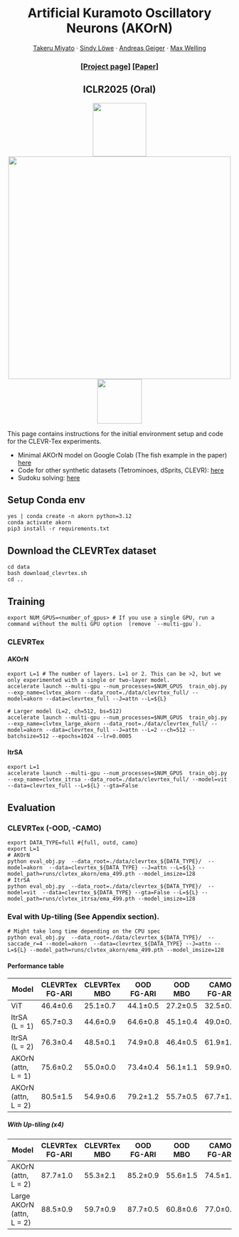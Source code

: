 <h1 align="center">Artificial Kuramoto Oscillatory Neurons (AKOrN) </h1> 
<p align="center">
  <a href="https://takerum.github.io/">Takeru Miyato</a>
  ·
  <a href="https://sindylowe.com/">Sindy Löwe</a>
  ·
  <a href="https://www.cvlibs.net/">Andreas Geiger</a>
   ·
  <a href="https://staff.fnwi.uva.nl/m.welling/">Max Welling</a>
</p>
  <h3 align="center"> <a href="https://takerum.github.io/akorn_project_page/">[Project page]</a> <a href="https://arxiv.org/abs/2410.13821">[Paper]</a>  </h3>
  <h2 align="center"> ICLR2025 (Oral)</h3>
<p align="center">
  <img src="https://github.com/user-attachments/assets/7f7a6dab-3bf6-4e15-b985-fc98dc1b443a" width="120" height="auto">
  <img src="https://github.com/user-attachments/assets/72090614-6bf4-484e-807b-d812c67e6385" width="500" height="auto">
  <img src="https://github.com/user-attachments/assets/f38fc1da-fd4d-4720-8c0e-8fad0c7c97dd" width="100" height="auto">
</p>



This page contains instructions for the initial environment setup and code for the CLEVR-Tex experiments.
- Minimal AKOrN model on Google Colab (The fish example in the paper) [here](https://colab.research.google.com/drive/1n8x2uskNxRIqJvvNaljWDuLAMvxkw0Qn)
- Code for other synthetic datasets (Tetrominoes, dSprits, CLEVR): [here](https://github.com/autonomousvision/akorn/blob/main/scripts/synths.md)
- Sudoku solving:  [here](https://github.com/autonomousvision/akorn/blob/main/scripts/sudoku.md)

## Setup Conda env

```
yes | conda create -n akorn python=3.12
conda activate akorn
pip3 install -r requirements.txt
```

## Download the CLEVRTex dataset
```
cd data
bash download_clevrtex.sh
cd ..
```

## Training
```
export NUM_GPUS=<number_of_gpus> # If you use a single GPU, run a command without the multi GPU option  (remove `--multi-gpu`).
```

### CLEVRTex

#### AKOrN 
```
export L=1 # The number of layers. L=1 or 2. This can be >2, but we only experimented with a single or two-layer model.
accelerate launch --multi-gpu --num_processes=$NUM_GPUS  train_obj.py --exp_name=clvtex_akorn --data_root=./data/clevrtex_full/ --model=akorn --data=clevrtex_full --J=attn --L=${L}

# Larger model (L=2, ch=512, bs=512)
accelerate launch --multi-gpu --num_processes=$NUM_GPUS  train_obj.py --exp_name=clvtex_large_akorn --data_root=./data/clevrtex_full/ --model=akorn --data=clevrtex_full --J=attn --L=2 --ch=512 --batchsize=512 --epochs=1024 --lr=0.0005
```

#### ItrSA
```
export L=1
accelerate launch --multi-gpu --num_processes=$NUM_GPUS  train_obj.py --exp_name=clvtex_itrsa --data_root=./data/clevrtex_full/ --model=vit --data=clevrtex_full --L=${L} --gta=False
```

## Evaluation

### CLEVRTex (-OOD, -CAMO) 

```
export DATA_TYPE=full #{full, outd, camo}
export L=1
# AKOrN
python eval_obj.py  --data_root=./data/clevrtex_${DATA_TYPE}/  --model=akorn  --data=clevrtex_${DATA_TYPE} --J=attn --L=${L} --model_path=runs/clvtex_akorn/ema_499.pth --model_imsize=128
# ItrSA
python eval_obj.py  --data_root=./data/clevrtex_${DATA_TYPE}/  --model=vit  --data=clevrtex_${DATA_TYPE} --gta=False --L=${L} --model_path=runs/clvtex_itrsa/ema_499.pth --model_imsize=128
```

### Eval with Up-tiling (See Appendix section).
```
# Might take long time depending on the CPU spec
python eval_obj.py  --data_root=./data/clevrtex_${DATA_TYPE}/  --saccade_r=4 --model=akorn  --data=clevrtex_${DATA_TYPE} --J=attn --L=${L} --model_path=runs/clvtex_akorn/ema_499.pth --model_imsize=128
```

#### Performance table
| Model                              | CLEVRTex FG-ARI | CLEVRTex MBO | OOD FG-ARI | OOD MBO | CAMO FG-ARI | CAMO MBO |
|------------------------------------|-----------------|--------------|------------|---------|-------------|----------|
| ViT                                | 46.4±0.6        | 25.1±0.7     | 44.1±0.5 |  27.2±0.5   | 32.5±0.6    | 16.1±1.1 |
| ItrSA (L = 1)              | 65.7±0.3        | 44.6±0.9     | 64.6±0.8 | 45.1±0.4   | 49.0±0.7    | 30.2±0.8 |
| ItrSA (L = 2)              | 76.3±0.4        | 48.5±0.1     | 74.9±0.8 | 46.4±0.5   | 61.9±1.3    | 37.1±0.5 |
| AKOrN (attn, L = 1)         | 75.6±0.2        | 55.0±0.0     | 73.4±0.4 | 56.1±1.1   | 59.9±0.1    | 44.3±0.9 |
| AKOrN (attn, L = 2)              | 80.5±1.5        | 54.9±0.6     | 79.2±1.2 | 55.7±0.5   | 67.7±1.5    | 46.2±0.9 |

##### With Up-tiling (x4)
| Model                              | CLEVRTex FG-ARI | CLEVRTex MBO | OOD FG-ARI | OOD MBO | CAMO FG-ARI | CAMO MBO |
|------------------------------------|-----------------|--------------|------------|---------|-------------|----------|
| AKOrN (attn, L = 2)            | 87.7±1.0        | 55.3±2.1     | 85.2±0.9 | 55.6±1.5   | 74.5±1.2    | 45.6±3.4 |
| Large AKOrN (attn, L = 2)       | 88.5±0.9        | 59.7±0.9     | 87.7±0.5 | 60.8±0.6  | 77.0±0.5    | 53.4±0.7 |

